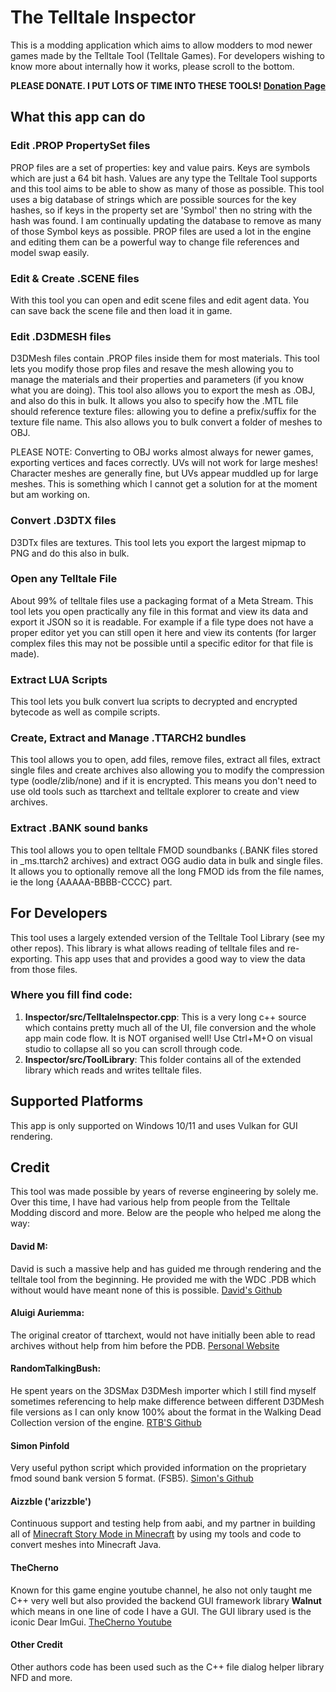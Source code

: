 # The Telltale Inspector
This is a modding application which aims to allow modders to mod newer games made by the Telltale Tool (Telltale Games).
For developers wishing to know more about internally how it works, please scroll to the bottom.

<strong>PLEASE DONATE. I PUT LOTS OF TIME INTO THESE TOOLS! [Donation Page](https://www.justgiving.com/crowdfunding/ttinspector)</strong>

## What this app can do

### Edit .PROP PropertySet files
PROP files are a set of properties: key and value pairs. Keys are symbols which are just a 64 bit hash. Values are any type the Telltale Tool supports and this tool aims to be able to show as many of those as possible. This tool uses a big database of strings which are possible sources for the key hashes, so if keys in the property set are 'Symbol<XXX>' then no string with the hash was found. I am continually updating the database to remove as many
of those Symbol<XXX> keys as possible.
PROP files are used a lot in the engine and editing them can be a powerful way to change file references and model swap easily.

### Edit & Create .SCENE files
With this tool you can open and edit scene files and edit agent data. You can save back the scene file and then load it in game.

### Edit .D3DMESH files
D3DMesh files contain .PROP files inside them for most materials. This tool lets you modify those prop files and resave the mesh allowing you to
manage the materials and their properties and parameters (if you know what you are doing). 
This tool also allows you to export the mesh as .OBJ, and also do this in bulk. It allows you also to specify how the .MTL file should reference texture files: allowing you to define a prefix/suffix for the texture file name.
This also allows you to bulk convert a folder of meshes to OBJ.

PLEASE NOTE: Converting to OBJ works almost always for newer games, exporting vertices and faces correctly. UVs will not work for large meshes! Character meshes are generally fine, but UVs appear muddled up for large meshes. This is something which I cannot get a solution for at the moment but am working on.

### Convert .D3DTX files
D3DTx files are textures. This tool lets you export the largest mipmap to PNG and do this also in bulk.

### Open any Telltale File
About 99% of telltale files use a packaging format of a Meta Stream. This tool lets you open practically any file in this format and view its data and export it JSON so it is readable. For example if a file type does not have a proper editor yet you can still open it here and view its contents (for larger complex files this may not be possible until a specific editor for that file is made).

### Extract LUA Scripts
This tool lets you bulk convert lua scripts to decrypted and encrypted bytecode as well as compile scripts.

### Create, Extract and Manage .TTARCH2 bundles
This tool allows you to open, add files, remove files, extract all files, extract single files and create archives also allowing you to modify the compression type (oodle/zlib/none) and if it is encrypted.
This means you don't need to use old tools such as ttarchext and telltale explorer to create and view archives.

### Extract .BANK sound banks
This tool allows you to open telltale FMOD soundbanks (.BANK files stored in _ms.ttarch2 archives) and extract OGG audio data in bulk and single files. It allows you to optionally remove all the long FMOD ids from the file names, ie the long {AAAAA-BBBB-CCCC} part.


## For Developers
This tool uses a largely extended version of the Telltale Tool Library (see my other repos). This library is what allows reading of telltale files and re-exporting. This app uses that and provides a good way to view the data from those files.
### Where you fill find code:
<ol>
  <li><strong>Inspector/src/TelltaleInspector.cpp</strong>: This is a very long c++ source which contains pretty much all of the UI, file conversion and the whole app main code flow. It is NOT organised well! Use Ctrl+M+O on visual studio to collapse all so you can scroll through code.</li>
  <li><strong>Inspector/src/ToolLibrary</strong>: This folder contains all of the extended library which reads and writes telltale files.</li>
</ol>

## Supported Platforms
This app is only supported on Windows 10/11 and uses Vulkan for GUI rendering.

## Credit
This tool was made possible by years of reverse engineering by solely me. Over this time, I have had various help from people from the Telltale Modding discord and more. Below are the people who helped me along the way:

#### David M:
David is such a massive help and has guided me through rendering and the telltale tool from the beginning. He provided me with the WDC .PDB which without would have meant none of this is possible. [David's Github](https://github.com/frostbone25)
#### Aluigi Auriemma:
The original creator of ttarchext, would not have initially been able to read archives without help from him before the PDB. [Personal Website](https://aluigi.altervista.org/)
#### RandomTalkingBush:
He spent years on the 3DSMax D3DMesh importer which I still find myself sometimes referencing to help make difference between different D3DMesh file versions as I can only know 100% about the format in the Walking Dead Collection version of the engine. [RTB'S Github](https://github.com/RandomTBush)
#### Simon Pinfold
Very useful python script which provided information on the proprietary fmod sound bank version 5 format. (FSB5). [Simon's Github](https://github.com/HearthSim/python-fsb5)
#### Aizzble ('arizzble')
Continuous support and testing help from aabi, and my partner in building all of [Minecraft Story Mode in Minecraft](https://www.planetminecraft.com/project/mcsm-rebuilt-in-minecraft/) by using my tools and code to convert meshes into Minecraft Java.
#### TheCherno
Known for this game engine youtube channel, he also not only taught me C++ very well but also provided the backend GUI framework library <strong>Walnut</strong> which means in one line of code I have a GUI. The GUI library used is the iconic Dear ImGui. [TheCherno Youtube](https://www.youtube.com/channel/UCQ-W1KE9EYfdxhL6S4twUNw)
#### Other Credit
Other authors code has been used such as the C++ file dialog helper library NFD and more.
